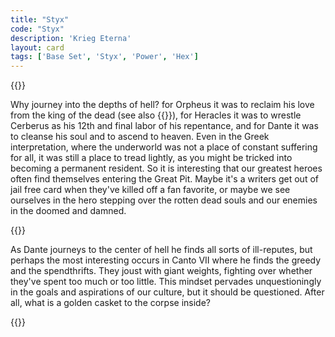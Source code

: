 ```yaml
---
title: "Styx"
code: "Styx"
description: 'Krieg Eterna'
layout: card
tags: ['Base Set', 'Styx', 'Power', 'Hex']
---
```

{{<card-detail-page code="Styx" artwork="Dante and Virgil in Hell by William-Adolphe Bouguereau (1850)" attr="Dante Alighieri" book="Inferno">}}
<p>
Why journey into the depths of hell? for Orpheus it was to reclaim his love from the king of the dead (see also {{<cardlink name="Knight">}}), for Heracles it was to wrestle Cerberus as his 12th and final labor of his repentance, and for Dante it was to cleanse his soul and to ascend to heaven. Even in the Greek interpretation, where the underworld was not a place of constant suffering for all, it was still a place to tread lightly, as you might be tricked into becoming a permanent resident. So it is interesting that our greatest heroes often find themselves entering the Great Pit. Maybe it's a writers get out of jail free card when they've killed off a fan favorite, or maybe we see ourselves in the hero stepping over the rotten dead souls and our enemies in the doomed and damned. 
</p>
{{<card-detail-image file="dante.webp" caption="Dante and Virgil in the Ninth Circle of Hell by Gustav Doré (1861)">}}
<p>
As Dante journeys to the center of hell he finds all sorts of ill-reputes, but perhaps the most interesting occurs in Canto VII where he finds the greedy and the spendthrifts. They joust with giant weights, fighting over whether they've spent too much or too little. This mindset pervades unquestioningly in the goals and aspirations of our culture, but it should be questioned. After all, what is a golden casket to the corpse inside?
</p>
{{</card-detail-page>}}